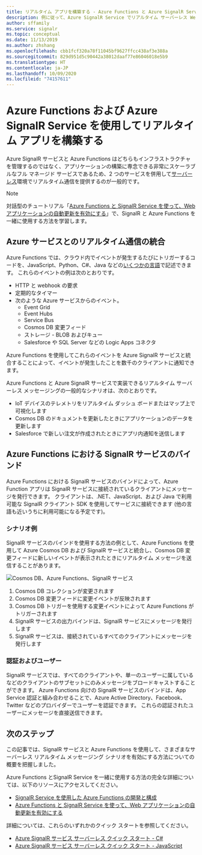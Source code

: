 ```yaml
---
title: リアルタイム アプリを構築する - Azure Functions と Azure SignalR Service
description: 例に従って、Azure SignalR Service でリアルタイム サーバーレス Web アプリケーションを開発する方法について説明します。
author: sffamily
ms.service: signalr
ms.topic: conceptual
ms.date: 11/13/2019
ms.author: zhshang
ms.openlocfilehash: cbb1fcf320a78f11045bf9627ffcc438af3e388a
ms.sourcegitcommit: 829d951d5c90442a38012daaf77e86046018e5b9
ms.translationtype: HT
ms.contentlocale: ja-JP
ms.lasthandoff: 10/09/2020
ms.locfileid: "74157611"
---
```

# <a name="build-real-time-apps-with-azure-functions-and-azure-signalr-service"></a>Azure Functions および Azure SignalR Service を使用してリアルタイム アプリを構築する

Azure SignalR サービスと Azure Functions はどちらもインフラストラクチャを管理するのではなく、アプリケーションの構築に専念できる非常にスケーラブルなフル マネージド サービスであるため、2 つのサービスを併用して[サーバーレス](https://azure.microsoft.com/solutions/serverless/)環境でリアルタイム通信を提供するのが一般的です。

> [!NOTE]
> 対話型のチュートリアル「[Azure Functions と SignalR Service を使って、Web アプリケーションの自動更新を有効にする](https://docs.microsoft.com/learn/modules/automatic-update-of-a-webapp-using-azure-functions-and-signalr)」で、SignalR と Azure Functions を一緒に使用する方法を学習します。

## <a name="integrate-real-time-communications-with-azure-services"></a>Azure サービスとのリアルタイム通信の統合

Azure Functions では、クラウド内でイベントが発生するたびにトリガーするコードを、JavaScript、Python、C#、Java などの[いくつかの言語](../azure-functions/supported-languages.md)で記述できます。 これらのイベントの例は次のとおりです。

* HTTP と webhook の要求
* 定期的なタイマー
* 次のような Azure サービスからのイベント。
    - Event Grid
    - Event Hubs
    - Service Bus
    - Cosmos DB 変更フィード
    - ストレージ - BLOB およびキュー
    - Salesforce や SQL Server などの Logic Apps コネクタ

Azure Functions を使用してこれらのイベントを Azure SignalR サービスと統合することによって、イベントが発生したことを数千のクライアントに通知できます。

Azure Functions と Azure SignalR サービスで実装できるリアルタイム サーバーレス メッセージングの一般的なシナリオは、次のとおりです。

* IoT デバイスのテレメトリをリアルタイム ダッシュ ボードまたはマップ上で可視化します
* Cosmos DB のドキュメントを更新したときにアプリケーションのデータを更新します
* Salesforce で新しい注文が作成されたときにアプリ内通知を送信します

## <a name="signalr-service-bindings-for-azure-functions"></a>Azure Functions における SignalR サービスのバインド

Azure Functions における SignalR サービスのバインドによって、Azure Function アプリは SignalR サービスに接続されているクライアントにメッセージを発行できます。 クライアントは、.NET、JavaScript、および Java で利用可能な SignalR クライアント SDK を使用してサービスに接続できます (他の言語も近いうちに利用可能になる予定です)。

### <a name="an-example-scenario"></a>シナリオ例

SignalR サービスのバインドを使用する方法の例として、Azure Functions を使用して Azure Cosmos DB および SignalR サービスと統合し、Cosmos DB 変更フィードに新しいイベントが表示されたときにリアルタイム メッセージを送信することがあります。

![Cosmos DB、Azure Functions、SignalR サービス](media/signalr-concept-azure-functions/signalr-cosmosdb-functions.png)

1. Cosmos DB コレクションが変更されます
2. Cosmos DB 変更フィードに変更イベントが反映されます
3. Cosmos DB トリガーを使用する変更イベントによって Azure Functions がトリガーされます
4. SignalR サービスの出力バインドは、SignalR サービスにメッセージを発行します
5. SignalR サービスは、接続されているすべてのクライアントにメッセージを発行します

### <a name="authentication-and-users"></a>認証およびユーザー

SignalR サービスでは、すべてのクライアントや、単一のユーザーに属しているなどのクライアントのサブセットにのみメッセージをブロードキャストすることができます。 Azure Functions 向けの SignalR サービスのバインドは、App Service 認証と組み合わせることで、Azure Active Directory、Facebook、Twitter などのプロバイダーでユーザーを認証できます。 これらの認証されたユーザーにメッセージを直接送信できます。

## <a name="next-steps"></a>次のステップ

この記事では、SignalR サービスと Azure Functions を使用して、さまざまなサーバーレス リアルタイム メッセージング シナリオを有効にする方法についての概要を把握しました。

Azure Functions とSignalR Service を一緒に使用する方法の完全な詳細については、以下のリソースにアクセスしてください。

* [SignalR Service を使用した Azure Functions の開発と構成](signalr-concept-serverless-development-config.md)
* [Azure Functions と SignalR Service を使って、Web アプリケーションの自動更新を有効にする](https://docs.microsoft.com/learn/modules/automatic-update-of-a-webapp-using-azure-functions-and-signalr)

詳細については、これらのいずれかのクイック スタートを参照してください。

* [Azure SignalR サービス サーバーレス クイック スタート - C#](signalr-quickstart-azure-functions-csharp.md)
* [Azure SignalR サービス サーバーレス クイック スタート - JavaScript](signalr-quickstart-azure-functions-javascript.md)
